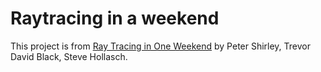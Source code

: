 # Raytracing in a weekend

This project is from [Ray Tracing in One Weekend](https://raytracing.github.io/books/RayTracingInOneWeekend.html) by Peter Shirley, Trevor David Black, Steve Hollasch.